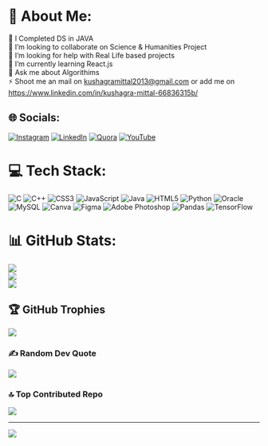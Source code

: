 # 💫 About Me:
🔭 I Completed DS in JAVA<br>👯 I’m looking to collaborate on Science & Humanities Project<br>🤝 I’m looking for help with Real Life based projects<br>🌱 I’m currently learning React.js <br>💬 Ask me about Algorithims<br>⚡ Shoot me an mail on kushagramittal2013@gmail.com or add me on https://www.linkedin.com/in/kushagra-mittal-66836315b/


## 🌐 Socials:
[![Instagram](https://img.shields.io/badge/Instagram-%23E4405F.svg?logo=Instagram&logoColor=white)](https://instagram.com/mittal.kush.1769) [![LinkedIn](https://img.shields.io/badge/LinkedIn-%230077B5.svg?logo=linkedin&logoColor=white)](https://www.linkedin.com/in/kushagra-mittal-66836315b/) [![Quora](https://img.shields.io/badge/Quora-%23B92B27.svg?logo=Quora&logoColor=white)](https://www.quora.com/profile/Agarwal-Kushagra-Mittal) [![YouTube](https://img.shields.io/badge/YouTube-%23FF0000.svg?logo=YouTube&logoColor=white)](https://youtube.com/@kushagramittal4982) 

# 💻 Tech Stack:
![C](https://img.shields.io/badge/c-%2300599C.svg?style=plastic&logo=c&logoColor=white) ![C++](https://img.shields.io/badge/c++-%2300599C.svg?style=plastic&logo=c%2B%2B&logoColor=white) ![CSS3](https://img.shields.io/badge/css3-%231572B6.svg?style=plastic&logo=css3&logoColor=white) ![JavaScript](https://img.shields.io/badge/javascript-%23323330.svg?style=plastic&logo=javascript&logoColor=%23F7DF1E) ![Java](https://img.shields.io/badge/java-%23ED8B00.svg?style=plastic&logo=java&logoColor=white) ![HTML5](https://img.shields.io/badge/html5-%23E34F26.svg?style=plastic&logo=html5&logoColor=white) ![Python](https://img.shields.io/badge/python-3670A0?style=plastic&logo=python&logoColor=ffdd54) ![Oracle](https://img.shields.io/badge/Oracle-F80000?style=plastic&logo=oracle&logoColor=white) ![MySQL](https://img.shields.io/badge/mysql-%2300f.svg?style=plastic&logo=mysql&logoColor=white) ![Canva](https://img.shields.io/badge/Canva-%2300C4CC.svg?style=plastic&logo=Canva&logoColor=white) 	![Figma](https://img.shields.io/badge/figma-%23F24E1E.svg?style=plastic&logo=figma&logoColor=white) ![Adobe Photoshop](https://img.shields.io/badge/adobephotoshop-%2331A8FF.svg?style=plastic&logo=adobephotoshop&logoColor=white) ![Pandas](https://img.shields.io/badge/pandas-%23150458.svg?style=plastic&logo=pandas&logoColor=white) ![TensorFlow](https://img.shields.io/badge/TensorFlow-%23FF6F00.svg?style=plastic&logo=TensorFlow&logoColor=white)
# 📊 GitHub Stats:
![](https://github-readme-stats.vercel.app/api?username=royalmittal&theme=great-gatsby&hide_border=false&include_all_commits=true&count_private=true)<br/>
![](https://github-readme-streak-stats.herokuapp.com/?user=royalmittal&theme=great-gatsby&hide_border=false)<br/>
![](https://github-readme-stats.vercel.app/api/top-langs/?username=royalmittal&theme=great-gatsby&hide_border=false&include_all_commits=true&count_private=true&layout=compact)

## 🏆 GitHub Trophies
![](https://github-profile-trophy.vercel.app/?username=royalmittal&theme=juicyfresh&no-frame=false&no-bg=false&margin-w=4)

### ✍️ Random Dev Quote
![](https://quotes-github-readme.vercel.app/api?type=vetical&theme=radical)

### 🔝 Top Contributed Repo
![](https://github-contributor-stats.vercel.app/api?username=royalmittal&limit=5&theme=dark&combine_all_yearly_contributions=true)

---
[![](https://visitcount.itsvg.in/api?id=royalmittal&icon=4&color=7)](https://visitcount.itsvg.in)

<!-- Proudly created with GPRM ( https://gprm.itsvg.in ) -->
